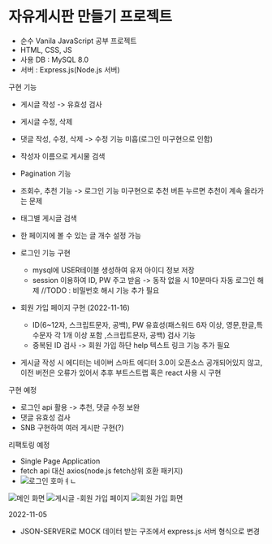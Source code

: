 # 자유게시판 만들기 프로젝트

- 순수 Vanila JavaScript 공부 프로젝트
- HTML, CSS, JS
- 사용 DB : MySQL 8.0
- 서버 : Express.js(Node.js 서버)

구현 기능

- 게시글 작성
  -> 유효성 검사
- 게시글 수정, 삭제
- 댓글 작성, 수정, 삭제
  -> 수정 기능 미흡(로그인 미구현으로 인함)
- 작성자 이름으로 게시물 검색
- Pagination 기능
- 조회수, 추천 기능
  -> 로그인 기능 미구현으로 추천 버튼 누르면 추천이 계속 올라가는 문제
- 태그별 게시글 검색
- 한 페이지에 볼 수 있는 글 개수 설정 가능
- 로그인 기능 구현

  - mysql에 USER테이블 생성하여 유저 아이디 정보 저장
  - session 이용하여 ID, PW 주고 받음 -> 동작 없을 시 10분마다 자동 로그인 해제
    //TODO : 비밀번호 해시 기능 추가 필요

- 회원 가입 페이지 구현 (2022-11-16)

  - ID(6~12자, 스크립트문자, 공백), PW 유효성(패스워드 6자 이상, 영문,한글,특수문자 각 1개 이상 포함 ,스크립트문자, 공백) 검사 기능
  - 중복된 ID 검사
    -> 회원 가입 하단 help 텍스트 링크 기능 추가 필요

- 게시글 작성 시 에디터는 네이버 스마트 에디터 3.0이 오픈소스 공개되어있지 않고, 이전 버전은 오류가 있어서 추후 부트스트랩 혹은 react 사용 시 구현

구현 예정

- 로그인 api 활용
  -> 추천, 댓글 수정 보완
- 댓글 유효성 검사
- SNB 구현하여 여러 게시판 구현(?)

리팩토링 예정

- Single Page Application
- fetch api 대신 axios(node.js fetch상위 호환 패키지)
- ![로그인 호마ㅕㄴ](https://user-images.githubusercontent.com/65962363/201859329-0f654030-a6b6-4579-b784-94f1c813d995.png)

![메인 화면](https://user-images.githubusercontent.com/65962363/201858697-1239e5a0-481e-4b50-baaf-b3b475f940ed.png)
![게시글](https://user-images.githubusercontent.com/65962363/201859113-e94a5ac4-b57f-4c29-9bf7-0125a6ba1dfa.png) -회원 가입 페이지
![회원 가입 화면](https://user-images.githubusercontent.com/65962363/201969897-08da7a9a-638b-4923-bbda-1e8ffc9e5a04.png)

2022-11-05

- JSON-SERVER로 MOCK 데이터 받는 구조에서 express.js 서버 형식으로 변경
